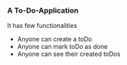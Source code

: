 ### A To-Do-Application
It has few functionalities
- Anyone can create a toDo
- Anyone can mark toDo as done
- Anyone can see their created toDos